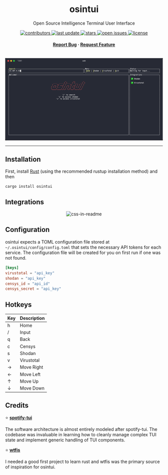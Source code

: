 <div align="center">
  <h1>osintui</h1>
  <p> Open Source Intelligence Terminal User Interface </p>
  <!-- Badges -->
  <p>
    <a href="https://github.com/wssheldon/osintui/graphs/contributors">
      <img src="https://img.shields.io/github/contributors/wssheldon/osintui" alt="contributors" />
    </a>
    <a href="">
      <img src="https://img.shields.io/github/last-commit/wssheldon/osintui" alt="last update" />
    </a>
    <a href="https://github.com/wssheldon/osintui/stargazers">
      <img src="https://img.shields.io/github/stars/wssheldon/osintui" alt="stars" />
    </a>
    <a href="https://github.com/wssheldon/osintui/issues/">
      <img src="https://img.shields.io/github/issues/wssheldon/osintui" alt="open issues" />
    </a>
    <a href="https://github.com/wssheldon/osintui/blob/master/LICENSE">
      <img src="https://img.shields.io/github/license/wssheldon/osintui.svg" alt="license" />
    </a>
  </p>
  <h4>
    <a href="https://github.com/wssheldon/osintui/issues/">Report Bug</a>
    <span> · </span>
    <a href="https://github.com/wssheldon/osintui/issues/">Request Feature</a>
  </h4>
</div>
<br />
<div align="center">
  <img src="assets/demo.gif" alt="screenshot" />
</div>

----

## Installation

First, install [Rust](https://www.rust-lang.org/tools/install) (using the recommended rustup installation method) and then

```
cargo install osintui
```

## Integrations

<div align="center">
    <img src="assets/integrations.gif" alt="css-in-readme">
</div>

## Configuration

osintui expects a TOML configuration file stored at `~/.osintui/config/config.toml` that sets the necessary API tokens for each service. The configuration file will be created for you on first run if one was not found.

```toml
[keys]
virustotal = "api_key"
shodan = "api_key"
censys_id = "api_id"
censys_secret = "api_key"
```

## Hotkeys

| Key         | Description |
| ----------- | ----------- |
| h           | Home        |
| /           | Input       |
| q           | Back        |
| c           | Censys      |
| s           | Shodan      |
| v           | Virustotal  |
| →           | Move Right  |
| ←           | Move Left   |
| ↑           | Move Up     |
| ↓           | Move Down   |

## Credits

⭐ **[spotify-tui](https://github.com/Rigellute/spotify-tui)**

The software architecture is almost entirely modeled after spotify-tui. The codebase was invaluable in learning how to cleanly manage complex TUI state and implement generic handling of TUI components.

⭐ **[wtfis](https://github.com/pirxthepilot/wtfis)**

I needed a good first project to learn rust and wtfis was the primary source of inspiration for osintui.
